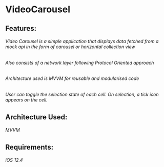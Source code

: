 # VideoCarousel

## Features:
###### Video Carousel is a simple application that displays data fetched from a mock api in the form of carousel or horizontal collection view
###### Also consists of a network layer following Protocol Oriented approach
###### Architecture used is MVVM for reusable and modularised code
###### User can toggle the selection state of each cell. On selection, a tick icon appears on the cell.

## Architecture Used:
###### MVVM

## Requirements:
###### iOS 12.4


